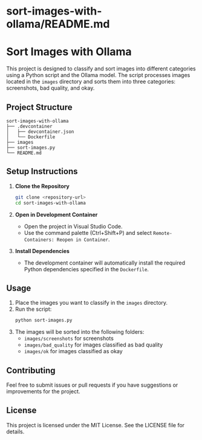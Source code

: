 # sort-images-with-ollama/README.md

# Sort Images with Ollama

This project is designed to classify and sort images into different categories using a Python script and the Ollama model. The script processes images located in the `images` directory and sorts them into three categories: screenshots, bad quality, and okay.

## Project Structure

```
sort-images-with-ollama
├── .devcontainer
│   ├── devcontainer.json
│   └── Dockerfile
├── images
├── sort-images.py
└── README.md
```

## Setup Instructions

1. **Clone the Repository**
   ```bash
   git clone <repository-url>
   cd sort-images-with-ollama
   ```

2. **Open in Development Container**
   - Open the project in Visual Studio Code.
   - Use the command palette (Ctrl+Shift+P) and select `Remote-Containers: Reopen in Container`.

3. **Install Dependencies**
   - The development container will automatically install the required Python dependencies specified in the `Dockerfile`.

## Usage

1. Place the images you want to classify in the `images` directory.
2. Run the script:
   ```bash
   python sort-images.py
   ```
3. The images will be sorted into the following folders:
   - `images/screenshots` for screenshots
   - `images/bad_quality` for images classified as bad quality
   - `images/ok` for images classified as okay

## Contributing

Feel free to submit issues or pull requests if you have suggestions or improvements for the project.

## License

This project is licensed under the MIT License. See the LICENSE file for details.
